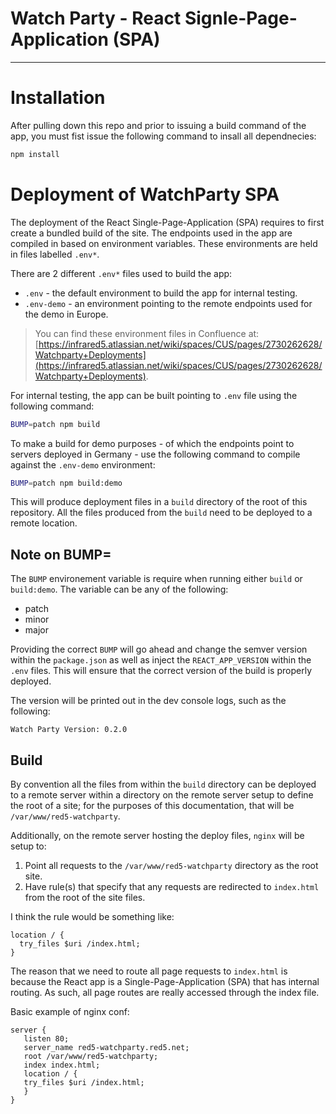 # Watch Party - React Signle-Page-Application (SPA)

---

# Installation

After pulling down this repo and prior to issuing a build command of the app, you must fist issue the following command to insall all dependnecies:

```sh
npm install
```

# Deployment of WatchParty SPA

The deployment of the React Single-Page-Application (SPA) requires to first create a bundled build of the site. The endpoints used in the app are compiled in based on environment variables. These environments are held in files labelled `.env*`.

There are 2 different `.env*` files used to build the app:

* `.env` - the default environment to build the app for internal testing.
* `.env-demo` - an environment pointing to the remote endpoints used for the demo in Europe.

> You can find these environment files in Confluence at: [https://infrared5.atlassian.net/wiki/spaces/CUS/pages/2730262628/Watchparty+Deployments](https://infrared5.atlassian.net/wiki/spaces/CUS/pages/2730262628/Watchparty+Deployments).

For internal testing, the app can be built pointing to `.env` file using the following command:

```sh
BUMP=patch npm build
```

To make a build for demo purposes - of which the endpoints point to servers deployed in Germany - use the following command to compile against the `.env-demo` environment:

```sh
BUMP=patch npm build:demo
```

This will produce deployment files in a `build` directory of the root of this repository. All the files produced from the `build` need to be deployed to a remote location.

## Note on BUMP=

The `BUMP` environement variable is require when running either `build` or `build:demo`. The variable can be any of the following:

* patch
* minor
* major

Providing the correct `BUMP` will go ahead and change the semver version within the `package.json` as well as inject the `REACT_APP_VERSION` within the `.env` files. This will ensure that the correct version of the build is properly deployed.

The version will be printed out in the dev console logs, such as the following:

```
Watch Party Version: 0.2.0
```

## Build

By convention all the files from within the `build` directory can be deployed to a remote server within a directory on the remote server setup to define the root of a site; for the purposes of this documentation, that will be `/var/www/red5-watchparty`.

Additionally, on the remote server hosting the deploy files, `nginx` will be setup to:

1. Point all requests to the `/var/www/red5-watchparty` directory as the root site.
2. Have rule(s) that specify that any requests are redirected to `index.html` from the root of the site files.

I think the rule would be something like:

```
location / {
  try_files $uri /index.html;
}
```

The reason that we need to route all page requests to `index.html` is because the React app is a Single-Page-Application (SPA) that has internal routing. As such, all page routes are really accessed through the index file.

Basic example of nginx conf:

```
server {
   listen 80;
   server_name red5-watchparty.red5.net;
   root /var/www/red5-watchparty;
   index index.html;
   location / {
   try_files $uri /index.html;
   }
}
